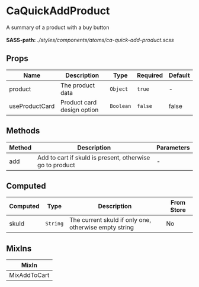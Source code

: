 # CaQuickAddProduct

A summary of a product with a buy button<br><br> **SASS-path:** _./styles/components/atoms/ca-quick-add-product.scss_

## Props

<!-- @vuese:CaQuickAddProduct:props:start -->
|Name|Description|Type|Required|Default|
|---|---|---|---|---|
|product|The product data|`Object`|`true`|-|
|useProductCard|Product card design option|`Boolean`|`false`|false|

<!-- @vuese:CaQuickAddProduct:props:end -->


## Methods

<!-- @vuese:CaQuickAddProduct:methods:start -->
|Method|Description|Parameters|
|---|---|---|
|add|Add to cart if skuId is present, otherwise go to product|-|

<!-- @vuese:CaQuickAddProduct:methods:end -->


## Computed

<!-- @vuese:CaQuickAddProduct:computed:start -->
|Computed|Type|Description|From Store|
|---|---|---|---|
|skuId|`String`|The current skuId if only one, otherwise empty string|No|

<!-- @vuese:CaQuickAddProduct:computed:end -->


## MixIns

<!-- @vuese:CaQuickAddProduct:mixIns:start -->
|MixIn|
|---|
|MixAddToCart|

<!-- @vuese:CaQuickAddProduct:mixIns:end -->


